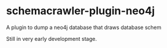 # schemacrawler-plugin-neo4j
A plugin to dump a neo4j database that draws database schem

Still in very early development stage.

